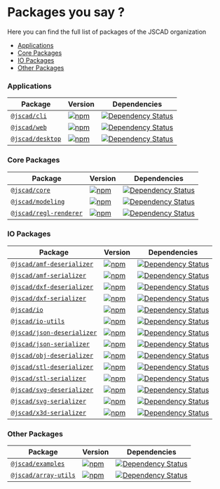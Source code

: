 # Packages you say ?

Here you can find the full list of packages of the JSCAD organization

- [Applications](#ui-packages)
- [Core Packages](#core-packages)
- [IO Packages](#io-packages)
- [Other Packages](#other-packages)

### Applications

| Package | Version | Dependencies |
|--------|-------|------------|
| [`@jscad/cli`](/packages/cli) | [![npm](https://img.shields.io/npm/v/@jscad/cli.svg)](https://www.npmjs.com/package/@jscad/cli) | [![Dependency Status](https://david-dm.org/jscad/OpenJSCAD.org.svg?path=packages/cli)](https://david-dm.org/jscad/OpenJSCAD.org?path=packages/cli) |
| [`@jscad/web`](/packages/web) | [![npm](https://img.shields.io/npm/v/@jscad/web.svg)](https://www.npmjs.com/package/@jscad/web) | [![Dependency Status](https://david-dm.org/jscad/OpenJSCAD.org.svg?path=packages/web)](https://david-dm.org/jscad/OpenJSCAD.org?path=packages/web) |
| [`@jscad/desktop`](/packages/desktop) | [![npm](https://img.shields.io/npm/v/@jscad/desktop.svg)](https://www.npmjs.com/package/@jscad/desktop) | [![Dependency Status](https://david-dm.org/jscad/OpenJSCAD.org.svg?path=packages/desktop)](https://david-dm.org/jscad/OpenJSCAD.org?path=packages/desktop) |

### Core Packages

| Package | Version | Dependencies |
|--------|-------|------------|
| [`@jscad/core`](/packages/core) | [![npm](https://img.shields.io/npm/v/@jscad/core.svg)](https://www.npmjs.com/package/@jscad/core) | [![Dependency Status](https://david-dm.org/jscad/OpenJSCAD.org.svg?path=packages/core)](https://david-dm.org/jscad/OpenJSCAD.org?path=packages/core) |
| [`@jscad/modeling`](/pacakges/modeling) | [![npm](https://img.shields.io/npm/v/@jscad/modeling.svg)](https://www.npmjs.com/package/@jscad/modeling) | [![Dependency Status](https://david-dm.org/jscad/OpenJSCAD.org.svg?path=packages/modeling)](https://david-dm.org/jscad/OpenJSCAD.org?path=packages/modeling) |
| [`@jscad/regl-renderer`](/pacakges/utils/regl-renderer) | [![npm](https://img.shields.io/npm/v/@jscad/regl-renderer.svg)](https://www.npmjs.com/package/@jscad/regl-renderer) | [![Dependency Status](https://david-dm.org/jscad/OpenJSCAD.org.svg?path=packages/utils/regl-rendering)](https://david-dm.org/jscad/OpenJSCAD.org?path=packages/utils/regl-renderer) |

### IO Packages

| Package | Version | Dependencies |
|--------|-------|------------|
| [`@jscad/amf-deserializer`](/packages/io/amf-deserializer) | [![npm](https://img.shields.io/npm/v/@jscad/amf-deserializer.svg)](https://www.npmjs.com/package/@jscad/amf-deserializer) | [![Dependency Status](https://david-dm.org/jscad/OpenJSCAD.org.svg?path=packages/io/amf-deserializer)](https://david-dm.org/jscad/OpenJSCAD.org?path=packages/io/amf-deserializer) |
| [`@jscad/amf-serializer`](/packages/io/amf-serializer) | [![npm](https://img.shields.io/npm/v/@jscad/amf-serializer.svg)](https://www.npmjs.com/package/@jscad/amf-serializer) | [![Dependency Status](https://david-dm.org/jscad/OpenJSCAD.org.svg?path=packages/io/amf-serializer)](https://david-dm.org/jscad/OpenJSCAD.org?path=packages/io/amf-serializer) |
| [`@jscad/dxf-deserializer`](/packages/io/dxf-deserializer) | [![npm](https://img.shields.io/npm/v/@jscad/dxf-deserializer.svg)](https://www.npmjs.com/package/@jscad/dxf-deserializer) | [![Dependency Status](https://david-dm.org/jscad/OpenJSCAD.org.svg?path=packages/io/dxf-deserializer)](https://david-dm.org/jscad/OpenJSCAD.org?path=packages/io/dxf-deserializer) |
| [`@jscad/dxf-serializer`](/packages/io/dxf-serializer) | [![npm](https://img.shields.io/npm/v/@jscad/dxf-serializer.svg)](https://www.npmjs.com/package/@jscad/dxf-serializer) | [![Dependency Status](https://david-dm.org/jscad/OpenJSCAD.org.svg?path=packages/io/dxf-serializer)](https://david-dm.org/jscad/OpenJSCAD.org?path=packages/io/dxf-serializer) |
| [`@jscad/io`](/packages/io/io) | [![npm](https://img.shields.io/npm/v/@jscad/io.svg)](https://www.npmjs.com/package/@jscad/io) | [![Dependency Status](https://david-dm.org/jscad/OpenJSCAD.org.svg?path=packages/io/io)](https://david-dm.org/jscad/OpenJSCAD.org?path=packages/io/io) |
| [`@jscad/io-utils`](/packages/io/io-utils) | [![npm](https://img.shields.io/npm/v/@jscad/io-utils.svg)](https://www.npmjs.com/package/@jscad/io-utils) | [![Dependency Status](https://david-dm.org/jscad/OpenJSCAD.org.svg?path=packages/io/io-utils)](https://david-dm.org/jscad/OpenJSCAD.org?path=packages/io/io-utils) |
| [`@jscad/json-deserializer`](/packages/io/json-deserializer) | [![npm](https://img.shields.io/npm/v/@jscad/json-deserializer.svg)](https://www.npmjs.com/package/@jscad/json-deserializer) | [![Dependency Status](https://david-dm.org/jscad/OpenJSCAD.org.svg?path=packages/io/json-deserializer)](https://david-dm.org/jscad/OpenJSCAD.org?path=packages/io/json-deserializer) |
| [`@jscad/json-serializer`](/packages/io/json-serializer) | [![npm](https://img.shields.io/npm/v/@jscad/json-serializer.svg)](https://www.npmjs.com/package/@jscad/json-serializer) | [![Dependency Status](https://david-dm.org/jscad/OpenJSCAD.org.svg?path=packages/io/json-serializer)](https://david-dm.org/jscad/OpenJSCAD.org?path=packages/io/json-serializer) |
| [`@jscad/obj-deserializer`](/packages/io/obj-deserializer) | [![npm](https://img.shields.io/npm/v/@jscad/obj-deserializer.svg)](https://www.npmjs.com/package/@jscad/obj-deserializer) | [![Dependency Status](https://david-dm.org/jscad/OpenJSCAD.org.svg?path=packages/io/obj-deserializer)](https://david-dm.org/jscad/OpenJSCAD.org?path=packages/io/obj-deserializer) |
| [`@jscad/stl-deserializer`](/packages/io/stl-deserializer) | [![npm](https://img.shields.io/npm/v/@jscad/stl-deserializer.svg)](https://www.npmjs.com/package/@jscad/stl-deserializer) | [![Dependency Status](https://david-dm.org/jscad/OpenJSCAD.org.svg?path=packages/io/stl-deserializer)](https://david-dm.org/jscad/OpenJSCAD.org?path=packages/io/stl-deserializer) |
| [`@jscad/stl-serializer`](/packages/io/stl-serializer) | [![npm](https://img.shields.io/npm/v/@jscad/stl-serializer.svg)](https://www.npmjs.com/package/@jscad/stl-serializer) | [![Dependency Status](https://david-dm.org/jscad/OpenJSCAD.org.svg?path=packages/io/stl-serializer)](https://david-dm.org/jscad/OpenJSCAD.org?path=packages/io/stl-serializer) |
| [`@jscad/svg-deserializer`](/packages/io/svg-deserializer) | [![npm](https://img.shields.io/npm/v/@jscad/svg-deserializer.svg)](https://www.npmjs.com/package/@jscad/svg-deserializer) | [![Dependency Status](https://david-dm.org/jscad/OpenJSCAD.org.svg?path=packages/io/svg-deserializer)](https://david-dm.org/jscad/OpenJSCAD.org?path=packages/io/svg-deserializer) |
| [`@jscad/svg-serializer`](/packages/io/svg-serializer) | [![npm](https://img.shields.io/npm/v/@jscad/svg-serializer.svg)](https://www.npmjs.com/package/@jscad/svg-serializer) | [![Dependency Status](https://david-dm.org/jscad/OpenJSCAD.org.svg?path=packages/io/svg-serializer)](https://david-dm.org/jscad/OpenJSCAD.org?path=packages/io/svg-serializer) |
| [`@jscad/x3d-serializer`](/packages/io/x3d-serializer) | [![npm](https://img.shields.io/npm/v/@jscad/x3d-serializer.svg)](https://www.npmjs.com/package/@jscad/x3d-serializer) | [![Dependency Status](https://david-dm.org/jscad/OpenJSCAD.org.svg?path=packages/io/x3d-serializer)](https://david-dm.org/jscad/OpenJSCAD.org?path=packages/io/x3d-serializer) |

### Other Packages

| Package | Version | Dependencies |
|--------|-------|------------|
| [`@jscad/examples`](/packages/examples) | [![npm](https://img.shields.io/npm/v/@jscad/examples.svg)](https://www.npmjs.com/package/@jscad/examples) | [![Dependency Status](https://david-dm.org/jscad/OpenJSCAD.org.svg?path=packages/examples)](https://david-dm.org/jscad/OpenJSCAD.org?path=packages/examples) |
| [`@jscad/array-utils`](/packages/utils/array-utils) | [![npm](https://img.shields.io/npm/v/@jscad/array-utils.svg)](https://www.npmjs.com/package/@jscad/array-utils) | [![Dependency Status](https://david-dm.org/jscad/OpenJSCAD.org.svg?path=packages/utils/array-utils)](https://david-dm.org/jscad/OpenJSCAD.org?path=packages/utils/array-utils) |

